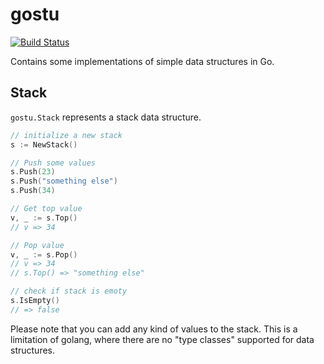 # gostu
[![Build Status](https://travis-ci.org/gsingharoy/gostu.svg?branch=master)](https://travis-ci.org/gsingharoy/gostu)

Contains some implementations of simple data structures in Go.

## Stack
`gostu.Stack` represents a stack data structure.

```go
// initialize a new stack
s := NewStack()

// Push some values
s.Push(23)
s.Push("something else")
s.Push(34)

// Get top value
v, _ := s.Top()
// v => 34

// Pop value
v, _ := s.Pop()
// v => 34
// s.Top() => "something else"

// check if stack is emoty
s.IsEmpty()
// => false
```

Please note that you can add any kind of values to the stack. This is a limitation of golang, where there are no "type classes" supported for data structures. 
